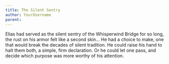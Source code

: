 ```yaml
---
title: The Silent Sentry
author: YourUsername
parent:
---
```

Elias had served as the silent sentry of the Whisperwind Bridge for so long, the rust on his armor felt like a second skin... He had a choice to make, one that would break the decades of silent tradition. He could raise his hand to halt them both, a simple, firm declaration. Or he could let one pass, and decide which purpose was more worthy of his attention.

